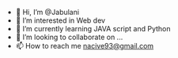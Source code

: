 - 👋 Hi, I’m @Jabulani
- 👀 I’m interested in Web dev
- 🌱 I’m currently learning JAVA script and Python
- 💞️ I’m looking to collaborate on ...
- 📫 How to reach me nacive93@gmail.com

<!---
Nacive/Nacive is a ✨ special ✨ repository because its `README.md` (this file) appears on your GitHub profile.
You can click the Preview link to take a look at your changes.
--->
